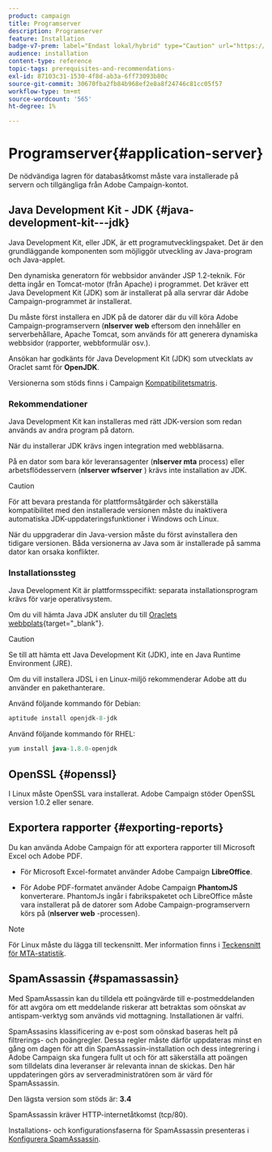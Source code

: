 ```yaml
---
product: campaign
title: Programserver
description: Programserver
feature: Installation
badge-v7-prem: label="Endast lokal/hybrid" type="Caution" url="https://experienceleague.adobe.com/docs/campaign-classic/using/installing-campaign-classic/architecture-and-hosting-models/hosting-models-lp/hosting-models.html?lang=sv" tooltip="Gäller endast lokala och hybrida driftsättningar"
audience: installation
content-type: reference
topic-tags: prerequisites-and-recommendations-
exl-id: 87103c31-1530-4f8d-ab3a-6ff73093b80c
source-git-commit: 30670fba2fb84b968ef2e8a8f24746c81cc05f57
workflow-type: tm+mt
source-wordcount: '565'
ht-degree: 1%

---
```


# Programserver{#application-server}

De nödvändiga lagren för databasåtkomst måste vara installerade på servern och tillgängliga från Adobe Campaign-kontot.

## Java Development Kit - JDK {#java-development-kit---jdk}

Java Development Kit, eller JDK, är ett programutvecklingspaket. Det är den grundläggande komponenten som möjliggör utveckling av Java-program och Java-applet.

Den dynamiska generatorn för webbsidor använder JSP 1.2-teknik. För detta ingår en Tomcat-motor (från Apache) i programmet. Det kräver ett Java Development Kit (JDK) som är installerat på alla servrar där Adobe Campaign-programmet är installerat.

Du måste först installera en JDK på de datorer där du vill köra Adobe Campaign-programservern (**nlserver web** eftersom den innehåller en serverbehållare, Apache Tomcat, som används för att generera dynamiska webbsidor (rapporter, webbformulär osv.).

Ansökan har godkänts för Java Development Kit (JDK) som utvecklats av Oraclet samt för **OpenJDK**.

Versionerna som stöds finns i Campaign [Kompatibilitetsmatris](../../rn/using/compatibility-matrix.md).



### Rekommendationer

Java Development Kit kan installeras med rätt JDK-version som redan används av andra program på datorn.

När du installerar JDK krävs ingen integration med webbläsarna.

På en dator som bara kör leveransagenter (**nlserver mta** process) eller arbetsflödesservern (**nlserver wfserver** ) krävs inte installation av JDK.


>[!CAUTION]
>
> För att bevara prestanda för plattformsåtgärder och säkerställa kompatibilitet med den installerade versionen måste du inaktivera automatiska JDK-uppdateringsfunktioner i Windows och Linux.
>
> När du uppgraderar din Java-version måste du först avinstallera den tidigare versionen. Båda versionerna av Java som är installerade på samma dator kan orsaka konflikter.


### Installationssteg

Java Development Kit är plattformsspecifikt: separata installationsprogram krävs för varje operativsystem.

Om du vill hämta Java JDK ansluter du till [Oraclets webbplats](https://www.oracle.com/technetwork/java/javase/downloads/index.html){target="_blank"}.

>[!CAUTION]
>
> Se till att hämta ett Java Development Kit (JDK), inte en Java Runtime Environment (JRE).


Om du vill installera JDSL i en Linux-miljö rekommenderar Adobe att du använder en pakethanterare.

Använd följande kommando för Debian:

```sql
aptitude install openjdk-8-jdk
```

Använd följande kommando för RHEL:

```sql
yum install java-1.8.0-openjdk
```

## OpenSSL {#openssl}

I Linux måste OpenSSL vara installerat. Adobe Campaign stöder OpenSSL version 1.0.2 eller senare.

## Exportera rapporter {#exporting-reports}

Du kan använda Adobe Campaign för att exportera rapporter till Microsoft Excel och Adobe PDF.

* För Microsoft Excel-formatet använder Adobe Campaign **LibreOffice**.

* För Adobe PDF-formatet använder Adobe Campaign **PhantomJS** konverterare. PhantomJs ingår i fabrikspaketet och LibreOffice måste vara installerat på de datorer som Adobe Campaign-programservern körs på (**nlserver web** -processen).

>[!NOTE]
>
>För Linux måste du lägga till teckensnitt. Mer information finns i [Teckensnitt för MTA-statistik](../../installation/using/prerequisites-of-campaign-installation-in-linux.md#fonts-for-mta-statistics).

## SpamAssassin {#spamassassin}

Med SpamAssassin kan du tilldela ett poängvärde till e-postmeddelanden för att avgöra om ett meddelande riskerar att betraktas som oönskat av antispam-verktyg som används vid mottagning. Installationen är valfri.

SpamAssasins klassificering av e-post som oönskad baseras helt på filtrerings- och poängregler. Dessa regler måste därför uppdateras minst en gång om dagen för att din SpamAssassin-installation och dess integrering i Adobe Campaign ska fungera fullt ut och för att säkerställa att poängen som tilldelats dina leveranser är relevanta innan de skickas. Den här uppdateringen görs av serveradministratören som är värd för SpamAssassin.

Den lägsta version som stöds är: **3.4**

SpamAssassin kräver HTTP-internetåtkomst (tcp/80).

Installations- och konfigurationsfaserna för SpamAssassin presenteras i [Konfigurera SpamAssassin](../../installation/using/configuring-spamassassin.md).
